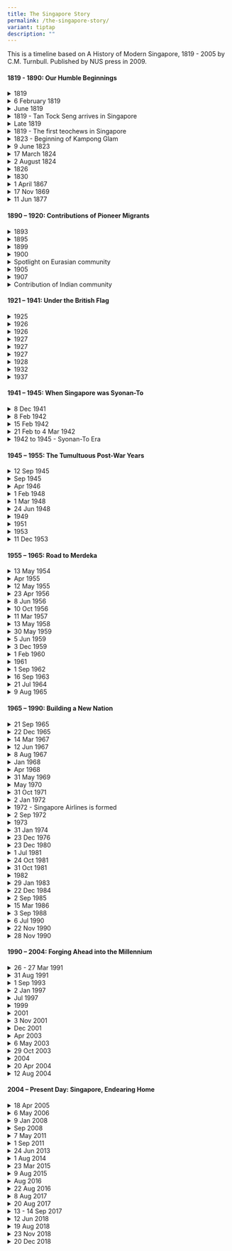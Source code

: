 ```yaml
---
title: The Singapore Story
permalink: /the-singapore-story/
variant: tiptap
description: ""
---
```

<p>This is a timeline based on A History of Modern Singapore, 1819 - 2005
by C.M. Turnbull. Published by NUS press in 2009.</p>
<h4><strong>1819 - 1890: Our Humble Beginnings</strong></h4>
<div data-type="detailGroup" class="isomer-accordion isomer-accordion-white">
<details class="isomer-details">
<summary>1819</summary>
<div data-type="detailsContent" class="isomer-details-content">
<p>Stamford Raffles signs a treaty with Temenggong of Johor to establish
a trading post in Singapore</p>
</div>
</details>
<details class="isomer-details">
<summary>6 February 1819</summary>
<div data-type="detailsContent" class="isomer-details-content">
<p>William Farquhar is appointed as 1st Resident of Singapore</p>
</div>
</details>
<details class="isomer-details">
<summary>June 1819</summary>
<div data-type="detailsContent" class="isomer-details-content">
<p>Naraina Pillai, the first Indian to set foot in Singapore</p>
</div>
</details>
<details class="isomer-details">
<summary>1819 - Tan Tock Seng arrives in Singapore</summary>
<div data-type="detailsContent" class="isomer-details-content">
<p></p>
</div>
</details>
<details class="isomer-details">
<summary>Late 1819</summary>
<div data-type="detailsContent" class="isomer-details-content">
<p>Munshi Abdullah arrives in Singapore</p>
</div>
</details>
<details class="isomer-details">
<summary>1819 - The first teochews in Singapore</summary>
<div data-type="detailsContent" class="isomer-details-content">
<p></p>
</div>
</details>
<details class="isomer-details">
<summary>1823 - Beginning of Kampong Glam</summary>
<div data-type="detailsContent" class="isomer-details-content">
<p></p>
</div>
</details>
<details class="isomer-details">
<summary>9 June 1823</summary>
<div data-type="detailsContent" class="isomer-details-content">
<p>John Crawfurd is appointed as 2nd Resident of Singapore</p>
</div>
</details>
<details class="isomer-details">
<summary>17 March 1824</summary>
<div data-type="detailsContent" class="isomer-details-content">
<p>Signing of the Anglo-Dutch Treaty in London</p>
</div>
</details>
<details class="isomer-details">
<summary>2 August 1824</summary>
<div data-type="detailsContent" class="isomer-details-content">
<p>Signing of the Treaty of Friendship and Alliance between the EIC and the
Johore Sultanate</p>
</div>
</details>
<details class="isomer-details">
<summary>1826</summary>
<div data-type="detailsContent" class="isomer-details-content">
<p>Singapore, together with Malacca and Penang, becomes the British Straits
Settlement</p>
</div>
</details>
<details class="isomer-details">
<summary>1830</summary>
<div data-type="detailsContent" class="isomer-details-content">
<p>Whampoa Hoo Ah Kay arrives in Singapore</p>
</div>
</details>
<details class="isomer-details">
<summary>1 April 1867</summary>
<div data-type="detailsContent" class="isomer-details-content">
<p>Singapore became a crown colony directly under the Colonial Office in
London</p>
</div>
</details>
<details class="isomer-details">
<summary>17 Nov 1869</summary>
<div data-type="detailsContent" class="isomer-details-content">
<p>Opening of Suez Canel</p>
</div>
</details>
<details class="isomer-details">
<summary>11 Jun 1877</summary>
<div data-type="detailsContent" class="isomer-details-content">
<p>Rubber came to Singapore</p>
</div>
</details>
</div>
<h4><strong>1890 – 1920: Contributions of Pioneer Migrants</strong></h4>
<div data-type="detailGroup" class="isomer-accordion isomer-accordion-white">
<details class="isomer-details">
<summary>1893</summary>
<div data-type="detailsContent" class="isomer-details-content">
<p>Gan Eng Seng Free School founded. One of the earliest schools to offer
bilingual education</p>
</div>
</details>
<details class="isomer-details">
<summary>1895</summary>
<div data-type="detailsContent" class="isomer-details-content">
<p>Lim Boon Keng becomes a legislative councillor</p>
</div>
</details>
<details class="isomer-details">
<summary>1899</summary>
<div data-type="detailsContent" class="isomer-details-content">
<p>Singapore Chinese Girls’ School founded. First Chinese girls’ school in
Singapore</p>
</div>
</details>
<details class="isomer-details">
<summary>1900</summary>
<div data-type="detailsContent" class="isomer-details-content">
<p>Sun Yat Sen’s first of nine visits to Singapore</p>
</div>
</details>
<details class="isomer-details">
<summary>Spotlight on Eurasian community</summary>
<div data-type="detailsContent" class="isomer-details-content">
<p></p>
</div>
</details>
<details class="isomer-details">
<summary>1905</summary>
<div data-type="detailsContent" class="isomer-details-content">
<p>P. Govindasamy Pillai arrives in Singapore</p>
</div>
</details>
<details class="isomer-details">
<summary>1907</summary>
<div data-type="detailsContent" class="isomer-details-content">
<p>Mohammed Eunos becomes editor of Utusan Malayu</p>
</div>
</details>
<details class="isomer-details">
<summary>Contribution of Indian community</summary>
<div data-type="detailsContent" class="isomer-details-content">
<p></p>
</div>
</details>
</div>
<h4><strong>1921 – 1941: Under the British Flag</strong></h4>
<div data-type="detailGroup" class="isomer-accordion isomer-accordion-white">
<details class="isomer-details">
<summary>1925</summary>
<div data-type="detailsContent" class="isomer-details-content">
<p>Singapore Traction Company, the first public motor-transport form, set
up</p>
</div>
</details>
<details class="isomer-details">
<summary>1926</summary>
<div data-type="detailsContent" class="isomer-details-content">
<p>Formation of Kesatuan Melayu Singapora</p>
</div>
</details>
<details class="isomer-details">
<summary>1926</summary>
<div data-type="detailsContent" class="isomer-details-content">
<p>Singapore General Hospital opened</p>
</div>
</details>
<details class="isomer-details">
<summary>1927</summary>
<div data-type="detailsContent" class="isomer-details-content">
<p>First municipal power station opened at St. James</p>
</div>
</details>
<details class="isomer-details">
<summary>1927</summary>
<div data-type="detailsContent" class="isomer-details-content">
<p>Singapore Improvement Trust set up</p>
</div>
</details>
<details class="isomer-details">
<summary>1927</summary>
<div data-type="detailsContent" class="isomer-details-content">
<p>Kreta Ayer Incident</p>
</div>
</details>
<details class="isomer-details">
<summary>1928</summary>
<div data-type="detailsContent" class="isomer-details-content">
<p>Opening of Raffles College</p>
</div>
</details>
<details class="isomer-details">
<summary>1932</summary>
<div data-type="detailsContent" class="isomer-details-content">
<p>Formation of Overseas Chinese Banking Corporation (OCBC)</p>
</div>
</details>
<details class="isomer-details">
<summary>1937</summary>
<div data-type="detailsContent" class="isomer-details-content">
<p>Opening of Kallang Civil Airport</p>
</div>
</details>
</div>
<h4><strong>1941 – 1945: When Singapore was Syonan-To</strong></h4>
<div data-type="detailGroup" class="isomer-accordion isomer-accordion-white">
<details class="isomer-details">
<summary>8 Dec 1941</summary>
<div data-type="detailsContent" class="isomer-details-content">
<p>Japanese landings in Southern Thailand and Northern Malaya</p>
</div>
</details>
<details class="isomer-details">
<summary>8 Feb 1942</summary>
<div data-type="detailsContent" class="isomer-details-content">
<p>Battle of Singapore starts</p>
</div>
</details>
<details class="isomer-details">
<summary>15 Feb 1942</summary>
<div data-type="detailsContent" class="isomer-details-content">
<p>Fall of Singapore</p>
</div>
</details>
<details class="isomer-details">
<summary>21 Feb to 4 Mar 1942</summary>
<div data-type="detailsContent" class="isomer-details-content">
<p>Sook Ching Massacre</p>
</div>
</details>
<details class="isomer-details">
<summary>1942 to 1945 - Syonan-To Era</summary>
<div data-type="detailsContent" class="isomer-details-content">
<p></p>
</div>
</details>
</div>
<h4><strong>1945 – 1955: The Tumultuous Post-War Years</strong></h4>
<div data-type="detailGroup" class="isomer-accordion isomer-accordion-white">
<details class="isomer-details">
<summary>12 Sep 1945</summary>
<div data-type="detailsContent" class="isomer-details-content">
<p>Japanese Surrender</p>
</div>
</details>
<details class="isomer-details">
<summary>Sep 1945</summary>
<div data-type="detailsContent" class="isomer-details-content">
<p>British Military Administration (BMA) set up</p>
</div>
</details>
<details class="isomer-details">
<summary>Apr 1946</summary>
<div data-type="detailsContent" class="isomer-details-content">
<p>Return of Civilian Administration and Singapore becomes a separate Crown
Colony</p>
</div>
</details>
<details class="isomer-details">
<summary>1 Feb 1948</summary>
<div data-type="detailsContent" class="isomer-details-content">
<p>Federation of Malaya inaugurated, Singapore remained separate</p>
</div>
</details>
<details class="isomer-details">
<summary>1 Mar 1948</summary>
<div data-type="detailsContent" class="isomer-details-content">
<p>First General Elections held in Singapore with 6 legislative council seats
up for elections</p>
</div>
</details>
<details class="isomer-details">
<summary>24 Jun 1948</summary>
<div data-type="detailsContent" class="isomer-details-content">
<p>Emergency is declared!</p>
</div>
</details>
<details class="isomer-details">
<summary>1949</summary>
<div data-type="detailsContent" class="isomer-details-content">
<p>King Edward College of Medicine merges with Raffles College to form the
University of Malaya in Singapore</p>
</div>
</details>
<details class="isomer-details">
<summary>1951</summary>
<div data-type="detailsContent" class="isomer-details-content">
<p>General Election: Number of elected seats in the Legislative Council increased
to nine</p>
</div>
</details>
<details class="isomer-details">
<summary>1953</summary>
<div data-type="detailsContent" class="isomer-details-content">
<p>Rendel Commission</p>
</div>
</details>
<details class="isomer-details">
<summary>11 Dec 1953</summary>
<div data-type="detailsContent" class="isomer-details-content">
<p>Enactment of the Central Provident Fund Ordinance</p>
</div>
</details>
</div>
<h4><strong>1955 – 1965: Road to Merdeka</strong></h4>
<div data-type="detailGroup" class="isomer-accordion isomer-accordion-white">
<details class="isomer-details">
<summary>13 May 1954</summary>
<div data-type="detailsContent" class="isomer-details-content">
<p>Anti-National Service Riots</p>
</div>
</details>
<details class="isomer-details">
<summary>Apr 1955</summary>
<div data-type="detailsContent" class="isomer-details-content">
<p>General Elections David Marshall as First Chief Minister of Singapore</p>
</div>
</details>
<details class="isomer-details">
<summary>12 May 1955</summary>
<div data-type="detailsContent" class="isomer-details-content">
<p>Hock Lee Bus Riots</p>
</div>
</details>
<details class="isomer-details">
<summary>23 Apr 1956</summary>
<div data-type="detailsContent" class="isomer-details-content">
<p>The 1st Merdeka Talks</p>
</div>
</details>
<details class="isomer-details">
<summary>8 Jun 1956</summary>
<div data-type="detailsContent" class="isomer-details-content">
<p>Lim Yew Hock beomes the 2nd Chief Minister of Singapore</p>
</div>
</details>
<details class="isomer-details">
<summary>10 Oct 1956</summary>
<div data-type="detailsContent" class="isomer-details-content">
<p>Protests by Chinese Middle School Students</p>
</div>
</details>
<details class="isomer-details">
<summary>11 Mar 1957</summary>
<div data-type="detailsContent" class="isomer-details-content">
<p>2nd Merdeka Talks</p>
</div>
</details>
<details class="isomer-details">
<summary>13 May 1958</summary>
<div data-type="detailsContent" class="isomer-details-content">
<p>3rd Merdeka Talks</p>
</div>
</details>
<details class="isomer-details">
<summary>30 May 1959</summary>
<div data-type="detailsContent" class="isomer-details-content">
<p>Legislative Assembly General Elections</p>
</div>
</details>
<details class="isomer-details">
<summary>5 Jun 1959</summary>
<div data-type="detailsContent" class="isomer-details-content">
<p>The first Cabinet is sworn in, Lee Kuan Yew becomes 1st Prime Minister
of Singapore</p>
</div>
</details>
<details class="isomer-details">
<summary>3 Dec 1959</summary>
<div data-type="detailsContent" class="isomer-details-content">
<p>Yusof Ishak is sworn in as Yang Di-Pertuan Negara (head of state)</p>
</div>
</details>
<details class="isomer-details">
<summary>1 Feb 1960</summary>
<div data-type="detailsContent" class="isomer-details-content">
<p>Establishment of Housing and Development Board (HDB)</p>
</div>
</details>
<details class="isomer-details">
<summary>1961</summary>
<div data-type="detailsContent" class="isomer-details-content">
<p>Creation of Jurong Industrial Estate</p>
</div>
</details>
<details class="isomer-details">
<summary>1 Sep 1962</summary>
<div data-type="detailsContent" class="isomer-details-content">
<p>Referendum on Merger with Malaysia</p>
</div>
</details>
<details class="isomer-details">
<summary>16 Sep 1963</summary>
<div data-type="detailsContent" class="isomer-details-content">
<p>Merger with Malaya to form Malaysia</p>
</div>
</details>
<details class="isomer-details">
<summary>21 Jul 1964</summary>
<div data-type="detailsContent" class="isomer-details-content">
<p>Communal Riots</p>
</div>
</details>
<details class="isomer-details">
<summary>9 Aug 1965</summary>
<div data-type="detailsContent" class="isomer-details-content">
<p>Separation – Singapore Independence</p>
</div>
</details>
</div>
<h4><strong>1965 – 1990: Building a New Nation</strong></h4>
<div data-type="detailGroup" class="isomer-accordion isomer-accordion-white">
<details class="isomer-details">
<summary>21 Sep 1965</summary>
<div data-type="detailsContent" class="isomer-details-content">
<p>Singapore is admitted into the UN as the 117th member</p>
</div>
</details>
<details class="isomer-details">
<summary>22 Dec 1965</summary>
<div data-type="detailsContent" class="isomer-details-content">
<p>Constitutional Amendment Act passed and Yusof bin Ishak becomes the first
President of Singapore</p>
</div>
</details>
<details class="isomer-details">
<summary>14 Mar 1967</summary>
<div data-type="detailsContent" class="isomer-details-content">
<p>National Service Bill passed</p>
</div>
</details>
<details class="isomer-details">
<summary>12 Jun 1967</summary>
<div data-type="detailsContent" class="isomer-details-content">
<p>Issue of the first Singapore Dollar</p>
</div>
</details>
<details class="isomer-details">
<summary>8 Aug 1967</summary>
<div data-type="detailsContent" class="isomer-details-content">
<p>Singapore is a founding member of ASEAN</p>
</div>
</details>
<details class="isomer-details">
<summary>Jan 1968</summary>
<div data-type="detailsContent" class="isomer-details-content">
<p>Britain announces its intention to withdraw its armed forces from Singapore</p>
</div>
</details>
<details class="isomer-details">
<summary>Apr 1968</summary>
<div data-type="detailsContent" class="isomer-details-content">
<p>PAP won all seats in the 1968 General Elections, which was boycotted by
the opposition Barisan Sosialis</p>
</div>
</details>
<details class="isomer-details">
<summary>31 May 1969</summary>
<div data-type="detailsContent" class="isomer-details-content">
<p>Race Riots</p>
</div>
</details>
<details class="isomer-details">
<summary>May 1970</summary>
<div data-type="detailsContent" class="isomer-details-content">
<p>Singapore’s 1st Junior College National Junior Colleage opens</p>
</div>
</details>
<details class="isomer-details">
<summary>31 Oct 1971</summary>
<div data-type="detailsContent" class="isomer-details-content">
<p>British military forces withdraws from Singapore</p>
</div>
</details>
<details class="isomer-details">
<summary>2 Jan 1972</summary>
<div data-type="detailsContent" class="isomer-details-content">
<p>Dr Benjamin Henry Sheares becomes the 2nd President of Singapore</p>
</div>
</details>
<details class="isomer-details">
<summary>1972 - Singapore Airlines is formed</summary>
<div data-type="detailsContent" class="isomer-details-content">
<p></p>
</div>
</details>
<details class="isomer-details">
<summary>2 Sep 1972</summary>
<div data-type="detailsContent" class="isomer-details-content">
<p>PAP wins the 1972 GE</p>
</div>
</details>
<details class="isomer-details">
<summary>1973</summary>
<div data-type="detailsContent" class="isomer-details-content">
<p>Presidential Council for Minority Rights set up</p>
</div>
</details>
<details class="isomer-details">
<summary>31 Jan 1974</summary>
<div data-type="detailsContent" class="isomer-details-content">
<p>Laju Terror Incident</p>
</div>
</details>
<details class="isomer-details">
<summary>23 Dec 1976</summary>
<div data-type="detailsContent" class="isomer-details-content">
<p>PAP wins all 69 seats in the 1976 GE</p>
</div>
</details>
<details class="isomer-details">
<summary>23 Dec 1980</summary>
<div data-type="detailsContent" class="isomer-details-content">
<p>PAP wins all 75 seats in the 1980 GE</p>
</div>
</details>
<details class="isomer-details">
<summary>1 Jul 1981</summary>
<div data-type="detailsContent" class="isomer-details-content">
<p>Singapore Changi Airport starts operation</p>
</div>
</details>
<details class="isomer-details">
<summary>24 Oct 1981</summary>
<div data-type="detailsContent" class="isomer-details-content">
<p>C V Devan Nair becomes 3rd President of Singapore</p>
</div>
</details>
<details class="isomer-details">
<summary>31 Oct 1981</summary>
<div data-type="detailsContent" class="isomer-details-content">
<p>Workers’ Party JB Jeyaretnam elected into Parliament, breaking a 16-years
PAP total control of the House</p>
</div>
</details>
<details class="isomer-details">
<summary>1982</summary>
<div data-type="detailsContent" class="isomer-details-content">
<p>Singapore becomes the world’s busiest port in terms of shipping tonnage</p>
</div>
</details>
<details class="isomer-details">
<summary>29 Jan 1983</summary>
<div data-type="detailsContent" class="isomer-details-content">
<p>Eniwetok, a Panamanian-registered oil rig, hits the Singapore Cable Car
system, sending two cabins plunging into the sea and killing seven people</p>
</div>
</details>
<details class="isomer-details">
<summary>22 Dec 1984</summary>
<div data-type="detailsContent" class="isomer-details-content">
<p>The PAP wins the 1984 General Election Non-Constituency Member of Parliament
system was introduced</p>
</div>
</details>
<details class="isomer-details">
<summary>2 Sep 1985</summary>
<div data-type="detailsContent" class="isomer-details-content">
<p>Dr Wee Kim Wee becomes the 4th President of Singapore</p>
</div>
</details>
<details class="isomer-details">
<summary>15 Mar 1986</summary>
<div data-type="detailsContent" class="isomer-details-content">
<p>Hotel New World collapses</p>
</div>
</details>
<details class="isomer-details">
<summary>3 Sep 1988</summary>
<div data-type="detailsContent" class="isomer-details-content">
<p>PAP wins the 1988 GE. Group Representation Constituencies (GRCS) introduced</p>
</div>
</details>
<details class="isomer-details">
<summary>6 Jul 1990</summary>
<div data-type="detailsContent" class="isomer-details-content">
<p>The East West Line of the Mass Rapid Transit (MRT) is completed</p>
</div>
</details>
<details class="isomer-details">
<summary>22 Nov 1990</summary>
<div data-type="detailsContent" class="isomer-details-content">
<p>Singapore Changi Airport Terminal 2 begins operation</p>
</div>
</details>
<details class="isomer-details">
<summary>28 Nov 1990</summary>
<div data-type="detailsContent" class="isomer-details-content">
<p>Goh Chok Tong becomes the 2nd Prime Minister of Singapore</p>
</div>
</details>
</div>
<h4><strong>1990 – 2004: Forging Ahead into the Millennium</strong></h4>
<div data-type="detailGroup" class="isomer-accordion isomer-accordion-white">
<details class="isomer-details">
<summary>26 - 27 Mar 1991</summary>
<div data-type="detailsContent" class="isomer-details-content">
<p>Hijack of SQ 117</p>
</div>
</details>
<details class="isomer-details">
<summary>31 Aug 1991</summary>
<div data-type="detailsContent" class="isomer-details-content">
<p>PAP wins 1991 GE</p>
</div>
</details>
<details class="isomer-details">
<summary>1 Sep 1993</summary>
<div data-type="detailsContent" class="isomer-details-content">
<p>Ong Teng Cheong becomes the 5th President of Singapore, 1st Elected President</p>
</div>
</details>
<details class="isomer-details">
<summary>2 Jan 1997</summary>
<div data-type="detailsContent" class="isomer-details-content">
<p>PAP wins 1997 GE</p>
</div>
</details>
<details class="isomer-details">
<summary>Jul 1997</summary>
<div data-type="detailsContent" class="isomer-details-content">
<p>Asian Financial Crisis</p>
</div>
</details>
<details class="isomer-details">
<summary>1999</summary>
<div data-type="detailsContent" class="isomer-details-content">
<p>Sellapan Rama Nathan becomes the 6th President of Singapore</p>
</div>
</details>
<details class="isomer-details">
<summary>2001</summary>
<div data-type="detailsContent" class="isomer-details-content">
<p>Economic Recession in Singapore</p>
</div>
</details>
<details class="isomer-details">
<summary>3 Nov 2001</summary>
<div data-type="detailsContent" class="isomer-details-content">
<p>PAP wins 2001 GE</p>
</div>
</details>
<details class="isomer-details">
<summary>Dec 2001</summary>
<div data-type="detailsContent" class="isomer-details-content">
<p>15 suspected militants of Jemaah Islamiyah are arrested for alleged bomb
plot</p>
</div>
</details>
<details class="isomer-details">
<summary>Apr 2003</summary>
<div data-type="detailsContent" class="isomer-details-content">
<p>SARS virus outbreak in Singapore</p>
</div>
</details>
<details class="isomer-details">
<summary>6 May 2003</summary>
<div data-type="detailsContent" class="isomer-details-content">
<p>United States-Singapore Free Trade Agreement (USS-FTA) signed</p>
</div>
</details>
<details class="isomer-details">
<summary>29 Oct 2003</summary>
<div data-type="detailsContent" class="isomer-details-content">
<p>A major research centre Biopolis opens</p>
</div>
</details>
<details class="isomer-details">
<summary>2004</summary>
<div data-type="detailsContent" class="isomer-details-content">
<p>National Service reduced from 2.5 to 2 years</p>
</div>
</details>
<details class="isomer-details">
<summary>20 Apr 2004</summary>
<div data-type="detailsContent" class="isomer-details-content">
<p>A section of Nicoll Highway collapses</p>
</div>
</details>
<details class="isomer-details">
<summary>12 Aug 2004</summary>
<div data-type="detailsContent" class="isomer-details-content">
<p>Lee Hsien Loong becomes 3rd Prime Minister of Singapore</p>
</div>
</details>
</div>
<h4><strong>2004 – Present Day: Singapore, Endearing Home</strong></h4>
<div data-type="detailGroup" class="isomer-accordion isomer-accordion-white">
<details class="isomer-details">
<summary>18 Apr 2005</summary>
<div data-type="detailsContent" class="isomer-details-content">
<p>Government approves the plan to legalise casino gambling and builds two
Integrated Resorts</p>
</div>
</details>
<details class="isomer-details">
<summary>6 May 2006</summary>
<div data-type="detailsContent" class="isomer-details-content">
<p>PAP wins 2006 GE</p>
</div>
</details>
<details class="isomer-details">
<summary>9 Jan 2008</summary>
<div data-type="detailsContent" class="isomer-details-content">
<p>Singapore Changi Airport opens 3rd passenger terminal</p>
</div>
</details>
<details class="isomer-details">
<summary>Sep 2008</summary>
<div data-type="detailsContent" class="isomer-details-content">
<p>Singapore slips into recession due to Global Financial Crisis</p>
</div>
</details>
<details class="isomer-details">
<summary>7 May 2011</summary>
<div data-type="detailsContent" class="isomer-details-content">
<p>PAP wins 2011 GE but loses Aljunied GRC. First time an opposition party
captured a GRC</p>
</div>
</details>
<details class="isomer-details">
<summary>1 Sep 2011</summary>
<div data-type="detailsContent" class="isomer-details-content">
<p>Dr Tan Keng Yam Tony sworn in as 7th President of Singapore</p>
</div>
</details>
<details class="isomer-details">
<summary>24 Jun 2013</summary>
<div data-type="detailsContent" class="isomer-details-content">
<p>Haze in Singapore reaches 401 PSI, worst in Singapore History</p>
</div>
</details>
<details class="isomer-details">
<summary>1 Aug 2014</summary>
<div data-type="detailsContent" class="isomer-details-content">
<p>Launch of Pioneer Generation package</p>
</div>
</details>
<details class="isomer-details">
<summary>23 Mar 2015</summary>
<div data-type="detailsContent" class="isomer-details-content">
<p>Lee Kuan Yew passes away. Singapore enters a one-week mourning period</p>
</div>
</details>
<details class="isomer-details">
<summary>9 Aug 2015</summary>
<div data-type="detailsContent" class="isomer-details-content">
<p>Singapore’s Golden Jubilee</p>
</div>
</details>
<details class="isomer-details">
<summary>Aug 2016</summary>
<div data-type="detailsContent" class="isomer-details-content">
<p>Joseph Schooling is Singapore’s first Olympic Champion</p>
</div>
</details>
<details class="isomer-details">
<summary>22 Aug 2016</summary>
<div data-type="detailsContent" class="isomer-details-content">
<p>S R Nathan passes away. Singapore enters a one-week mourning period</p>
</div>
</details>
<details class="isomer-details">
<summary>8 Aug 2017</summary>
<div data-type="detailsContent" class="isomer-details-content">
<p>Future Economy Council holds first meeting with Mr Heng Swee Keat as chair</p>
</div>
</details>
<details class="isomer-details">
<summary>20 Aug 2017</summary>
<div data-type="detailsContent" class="isomer-details-content">
<p>Launch of Smart Nation projects</p>
</div>
</details>
<details class="isomer-details">
<summary>13 - 14 Sep 2017</summary>
<div data-type="detailsContent" class="isomer-details-content">
<p>Halimah Yacob elected as 8th President and 1st female President of Singapore</p>
</div>
</details>
<details class="isomer-details">
<summary>12 Jun 2018</summary>
<div data-type="detailsContent" class="isomer-details-content">
<p>Kim – Trump Summit</p>
</div>
</details>
<details class="isomer-details">
<summary>19 Aug 2018</summary>
<div data-type="detailsContent" class="isomer-details-content">
<p>Announcement of Merdeka Generation package</p>
</div>
</details>
<details class="isomer-details">
<summary>23 Nov 2018</summary>
<div data-type="detailsContent" class="isomer-details-content">
<p>The 4th Generation of leaders emerges</p>
</div>
</details>
<details class="isomer-details">
<summary>20 Dec 2018</summary>
<div data-type="detailsContent" class="isomer-details-content">
<p>United Nations passes resolution for new treaty on mediation named after
Singapore</p>
</div>
</details>
</div>
<p></p>